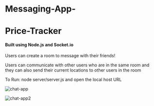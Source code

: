 # Messaging-App-
# Price-Tracker

#### Built using Node.js and Socket.io

Users can create a room to message with their friends!

Users can  communicate with other users who are in the same room and they can also send their current locations to other users in the room

To Run: node server/server.js and open the local host URL

![chat-app](https://user-images.githubusercontent.com/9574355/50943370-2f054f00-145a-11e9-918b-c333baf28ade.png)

![chat-app2](https://user-images.githubusercontent.com/9574355/50943433-75f34480-145a-11e9-835a-147e1de4d310.png)

